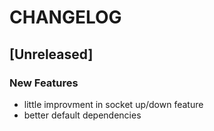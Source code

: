 # CHANGELOG


## [Unreleased]

### New Features
- little improvment in socket up/down feature
- better default dependencies






